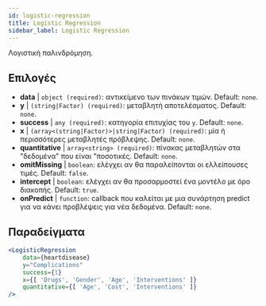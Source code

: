 ```yaml
---
id: logistic-regression
title: Logistic Regression
sidebar_label: Logistic Regression
---
```


Λογιστική παλινδρόμηση.

## Επιλογές

* __data__ | `object (required)`: αντικείμενο των πινάκων τιμών. Default: `none`.
* __y__ | `(string|Factor) (required)`: μεταβλητή αποτελέσματος. Default: `none`.
* __success__ | `any (required)`: κατηγορία επιτυχίας του `y`. Default: `none`.
* __x__ | `(array<(string|Factor)>|string|Factor) (required)`: μία ή περισσότερες μεταβλητές πρόβλεψης. Default: `none`.
* __quantitative__ | `array<string> (required)`: πίνακας μεταβλητών στα "δεδομένα" που είναι "ποσοτικές. Default: `none`.
* __omitMissing__ | `boolean`: ελέγχει αν θα παραλείπονται οι ελλείπουσες τιμές. Default: `false`.
* __intercept__ | `boolean`: ελέγχει αν θα προσαρμοστεί ένα μοντέλο με όρο διακοπής. Default: `true`.
* __onPredict__ | `function`: callback που καλείται με μια συνάρτηση predict για να κάνει προβλέψεις για νέα δεδομένα. Default: `none`.


## Παραδείγματα

```jsx live
<LogisticRegression 
    data={heartdisease} 
    y="Complications"
    success={1}
    x={[ 'Drugs', 'Gender', 'Age', 'Interventions' ]}
    quantitative={[ 'Age', 'Cost', 'Interventions' ]}
/>
```

